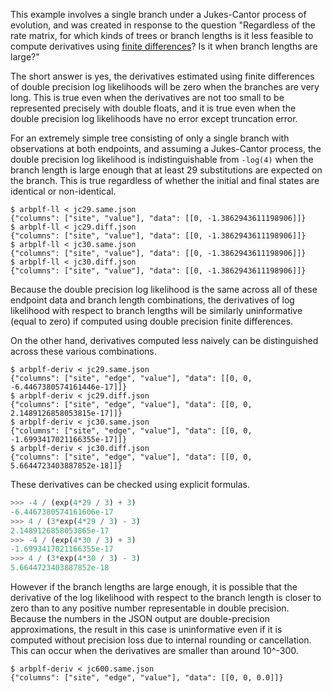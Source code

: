 This example involves a single branch
under a Jukes-Cantor process of evolution,
and was created in response to the question
"Regardless of the rate matrix,
for which kinds of trees or branch lengths
is it less feasible to compute derivatives using
[finite differences](https://en.wikipedia.org/wiki/Difference_quotient)?
Is it when branch lengths are large?"

The short answer is yes,
the derivatives estimated using finite differences of double precision
log likelihoods will be zero when the branches are very long.
This is true even when the derivatives are not too small to be
represented precisely with double floats, and it is true even when the
double precision log likelihoods have no error except truncation error.

For an extremely simple tree
consisting of only a single branch with observations at both endpoints,
and assuming a Jukes-Cantor process,
the double precision log likelihood is indistinguishable from
`-log(4)` when the branch length is large enough that at least
29 substitutions are expected on the branch.
This is true regardless of whether the initial and final states
are identical or non-identical.

```shell
$ arbplf-ll < jc29.same.json 
{"columns": ["site", "value"], "data": [[0, -1.3862943611198906]]}
$ arbplf-ll < jc29.diff.json 
{"columns": ["site", "value"], "data": [[0, -1.3862943611198906]]}
$ arbplf-ll < jc30.same.json 
{"columns": ["site", "value"], "data": [[0, -1.3862943611198906]]}
$ arbplf-ll < jc30.diff.json 
{"columns": ["site", "value"], "data": [[0, -1.3862943611198906]]}
```

Because the double precision log likelihood is the same across all
of these endpoint data and branch length combinations,
the derivatives of log likelihood with respect to branch lengths
will be similarly uninformative (equal to zero) if computed using
double precision finite differences.

On the other hand, derivatives computed less naively
can be distinguished across these various combinations.

```shell
$ arbplf-deriv < jc29.same.json
{"columns": ["site", "edge", "value"], "data": [[0, 0, -6.4467380574161446e-17]]}
$ arbplf-deriv < jc29.diff.json 
{"columns": ["site", "edge", "value"], "data": [[0, 0, 2.1489126858053815e-17]]}
$ arbplf-deriv < jc30.same.json
{"columns": ["site", "edge", "value"], "data": [[0, 0, -1.6993417021166355e-17]]}
$ arbplf-deriv < jc30.diff.json 
{"columns": ["site", "edge", "value"], "data": [[0, 0, 5.6644723403887852e-18]]}
```

These derivatives can be checked using explicit formulas.

```python
>>> -4 / (exp(4*29 / 3) + 3)
-6.4467380574161606e-17
>>> 4 / (3*exp(4*29 / 3) - 3)
2.1489126858053865e-17
>>> -4 / (exp(4*30 / 3) + 3)
-1.6993417021166355e-17
>>> 4 / (3*exp(4*30 / 3) - 3)
5.6644723403887852e-18
```

However if the branch lengths are large enough,
it is possible that the derivative of the log likelihood with
respect to the branch length is closer to zero than to any
positive number representable in double precision.
Because the numbers in the JSON output are double-precision approximations,
the result in this case is uninformative even if it is computed without
precision loss due to internal rounding or cancellation.
This can occur when the derivatives are smaller than around 10^-300.

```shell
$ arbplf-deriv < jc600.same.json 
{"columns": ["site", "edge", "value"], "data": [[0, 0, 0.0]]}
```
